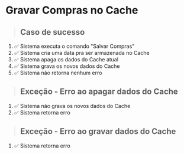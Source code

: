 # Gravar Compras no Cache

> ## Caso de sucesso
1. ✅ Sistema executa o comando "Salvar Compras"
2. ✅ Sistema cria uma data pra ser armazenada no Cache
3. ✅ Sistema apaga os dados do Cache atual
4. ✅ Sistema grava os novos dados do Cache
5. ✅ Sistema não retorna nenhum erro

> ## Exceção - Erro ao apagar dados do Cache
1. ✅ Sistema não grava os novos dados do Cache
2. ✅ Sistema retorna erro
   
> ## Exceção - Erro ao gravar dados do Cache
1. ✅ Sistema retorna erro